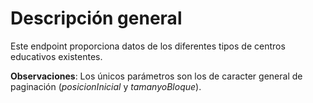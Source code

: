 # Descripción general

Este endpoint proporciona datos de los diferentes tipos de centros educativos existentes.

**Observaciones**:
Los únicos parámetros son los de caracter general de paginación (*posicionInicial* y *tamanyoBloque*).
